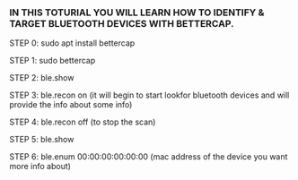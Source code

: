 ### IN THIS TOTURIAL YOU WILL LEARN HOW TO IDENTIFY & TARGET BLUETOOTH DEVICES WITH BETTERCAP.



STEP 0:  sudo apt install  bettercap

STEP 1:  sudo bettercap

STEP 2:  ble.show

STEP 3:  ble.recon on (it will begin to start lookfor bluetooth devices and will provide the info about some info)

STEP 4:  ble.recon off (to stop the scan)

STEP 5:  ble.show

STEP 6:  ble.enum 00:00:00:00:00:00 (mac address of the device you want more info about)

